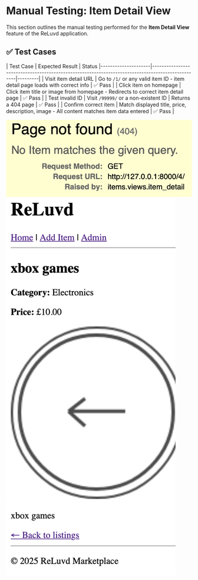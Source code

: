 


# Manual Testing: Item Detail View

This section outlines the manual testing performed for the **Item Detail View** feature of the ReLuvd application.

## ✅ Test Cases


| Test Case                  | Expected Result                                                                          | Status  |---------------------|--------------------------------------------------------------------------------------------------|---------|
| Visit item detail URL      | Go to `/1/` or any valid item ID - item detail page loads with correct info              | ✅ Pass |
| Click item on homepage     | Click item title or image from homepage - Redirects to correct item detail page          | ✅ Pass |
| Test invalid ID            | Visit `/99999/` or a non-existent ID | Returns a 404 page                                | ✅ Pass |
| Confirm correct item       | Match displayed title, price, description, image - All content matches item data entered | ✅ Pass |

![invalid ID](doc_images/invalidID.png) 
![invalid ID](doc_images/correctItem.png) 